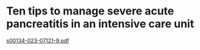 # Ten tips to manage severe acute pancreatitis in an intensive care unit  
  
[s00134-023-07121-9.pdf](%3Cfile:///G:My%20DriveViem%20tuy%20caps00134-023-07121-9.pdf%3E.md)  
